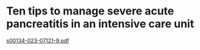 # Ten tips to manage severe acute pancreatitis in an intensive care unit  
  
[s00134-023-07121-9.pdf](%3Cfile:///G:My%20DriveViem%20tuy%20caps00134-023-07121-9.pdf%3E.md)  
